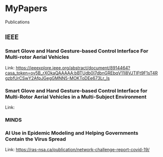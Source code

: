 # MyPapers
 Publications



## IEEE

### Smart Glove and Hand Gesture-based Control Interface For Multi-rotor Aerial Vehicles
Link: https://ieeexplore.ieee.org/abstract/document/8914464?casa_token=ov5B_rXOkaQAAAAA:bBTUdb0I7dbnGREbqV11l8VJTIFt9F1sT4RgzbfUrCSwY2AfpJGegGMNN5-MOKToDEe673Lr_Is


### Smart Glove and Hand Gesture-based Control Interface for Multi-Rotor Aerial Vehicles in a Multi-Subject Environment

Link: 





### MINDS

### AI Use in Epidemic Modeling and Helping Governments Contain the Virus Spread
Link: https://ras-nsa.ca/publication/network-challenge-report-covid-19/